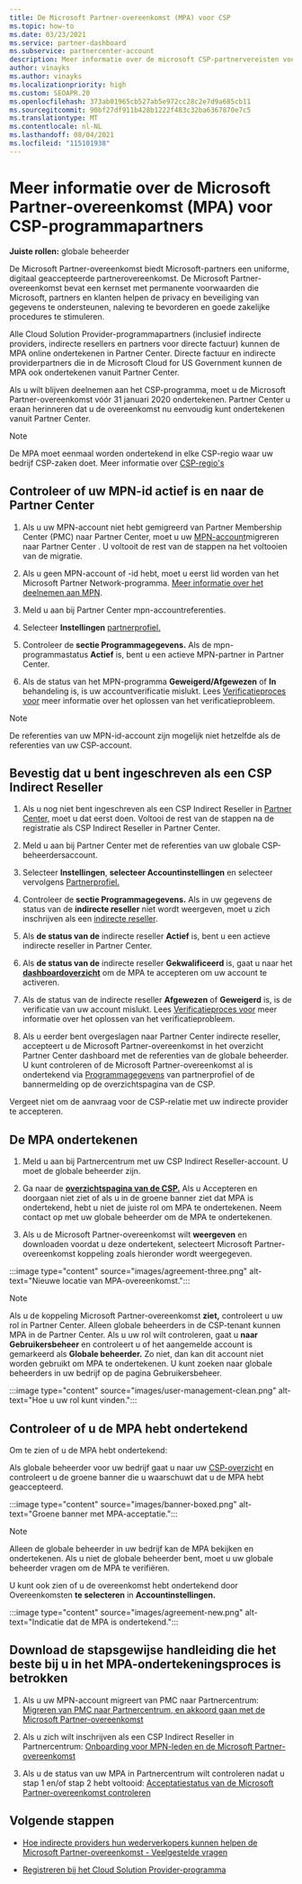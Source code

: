 ```yaml
---
title: De Microsoft Partner-overeenkomst (MPA) voor CSP
ms.topic: how-to
ms.date: 03/23/2021
ms.service: partner-dashboard
ms.subservice: partnercenter-account
description: Meer informatie over de microsoft CSP-partnervereisten voor het ondertekenen en controleren van deze geïntegreerde, digitaal geaccepteerde Microsoft Partner-overeenkomst (MPA).
author: vinayks
ms.author: vinayks
ms.localizationpriority: high
ms.custom: SEOAPR.20
ms.openlocfilehash: 373ab01965cb527ab5e972cc28c2e7d9a685cb11
ms.sourcegitcommit: 90bf27df911b428b1222f483c32ba6367870e7c5
ms.translationtype: MT
ms.contentlocale: nl-NL
ms.lasthandoff: 08/04/2021
ms.locfileid: "115101938"
---
```

# <a name="learn-about-the-microsoft-partner-agreement-mpa-for-csp-program-partners"></a>Meer informatie over de Microsoft Partner-overeenkomst (MPA) voor CSP-programmapartners

**Juiste rollen:** globale beheerder

De Microsoft Partner-overeenkomst biedt Microsoft-partners een uniforme, digitaal geaccepteerde partnerovereenkomst. De Microsoft Partner-overeenkomst bevat een kernset met permanente voorwaarden die Microsoft, partners en klanten helpen de privacy en beveiliging van gegevens te ondersteunen, naleving te bevorderen en goede zakelijke procedures te stimuleren.

Alle Cloud Solution Provider-programmapartners (inclusief indirecte providers, indirecte resellers en partners voor directe factuur) kunnen de MPA online ondertekenen in Partner Center. Directe factuur en indirecte providerpartners die in de Microsoft Cloud for US Government kunnen de MPA ook ondertekenen vanuit Partner Center.

Als u wilt blijven deelnemen aan het CSP-programma, moet u de Microsoft Partner-overeenkomst vóór 31 januari 2020 ondertekenen. Partner Center u eraan herinneren dat u de overeenkomst nu eenvoudig kunt ondertekenen vanuit Partner Center.

>[!NOTE]
>De MPA moet eenmaal worden ondertekend in elke CSP-regio waar uw bedrijf CSP-zaken doet. Meer informatie over [CSP-regio's](regional-authorization-overview.md) 

## <a name="verify-your-mpn-id-is-active-and-migrated-to-partner-center"></a>Controleer of uw MPN-id actief is en naar de Partner Center

1. Als u uw MPN-account niet hebt gemigreerd van Partner Membership Center (PMC) naar Partner Center, moet u uw [MPN-account](./partner-membership-center-retirement-faq.md)migreren naar Partner Center . U voltooit de rest van de stappen na het voltooien van de migratie. 

1. Als u geen MPN-account of -id hebt, moet u eerst lid worden van het Microsoft Partner Network-programma. [Meer informatie over het deelnemen aan MPN](mpn-create-a-partner-center-account.md).

1. Meld u aan bij Partner Center mpn-accountreferenties.
 
1. Selecteer **Instellingen** [partnerprofiel.](https://partner.microsoft.com/pcv/accountsettings/connectedpartnerprofile)

1. Controleer de **sectie Programmagegevens.** Als de mpn-programmastatus **Actief** is, bent u een actieve MPN-partner in Partner Center.
 
1. Als de status van het MPN-programma **Geweigerd/Afgewezen** of **In** behandeling is, is uw accountverificatie mislukt. Lees [Verificatieproces voor](verification-responses.md) meer informatie over het oplossen van het verificatieprobleem.



>[!NOTE]
>De referenties van uw MPN-id-account zijn mogelijk niet hetzelfde als de referenties van uw CSP-account.

## <a name="confirm-you-are-enrolled-as-a-csp-indirect-reseller"></a>Bevestig dat u bent ingeschreven als een CSP Indirect Reseller

1. Als u nog niet bent ingeschreven als een CSP Indirect Reseller in [Partner Center,](indirect-reseller-tasks-in-partner-center.md) moet u dat eerst doen. Voltooi de rest van de stappen na de registratie als CSP Indirect Reseller in Partner Center.

1. Meld u aan bij Partner Center met de referenties van uw globale CSP-beheerdersaccount.

1. Selecteer **Instellingen**, **selecteer Accountinstellingen** en selecteer vervolgens [Partnerprofiel.](https://partner.microsoft.com/pcv/accountsettings/partnerprofile)

1. Controleer de **sectie Programmagegevens.** Als in uw gegevens de status van de **indirecte reseller** niet wordt weergeven, moet u zich inschrijven als een [indirecte reseller](indirect-reseller-tasks-in-partner-center.md).

1. Als  **de status van de** indirecte reseller **Actief** is, bent u een actieve indirecte reseller in Partner Center.
 
4. Als  **de status van de** indirecte reseller **Gekwalificeerd** is, gaat u naar het [**dashboardoverzicht**](https://partner.microsoft.com/pcv/dashboard/overview) om de MPA te accepteren om uw account te activeren.
 
1. Als de status van de indirecte reseller **Afgewezen** of **Geweigerd** is, is de verificatie van uw account mislukt. Lees [Verificatieproces voor](verification-responses.md) meer informatie over het oplossen van het verificatieprobleem.

1. Als u eerder bent overgeslagen naar Partner Center indirecte reseller, accepteert u de Microsoft Partner-overeenkomst in het overzicht Partner Center dashboard met de referenties van de globale beheerder. U kunt controleren of de Microsoft Partner-overeenkomst al is ondertekend via [Programmagegevens](https://partner.microsoft.com/pcv/accountsettings/partnerprofile)  van partnerprofiel of de bannermelding op de overzichtspagina van de CSP.

Vergeet niet om de aanvraag voor de CSP-relatie met uw indirecte provider te accepteren.

## <a name="sign-the-mpa"></a>De MPA ondertekenen

1. Meld u aan bij Partnercentrum met uw CSP Indirect Reseller-account. U moet de globale beheerder zijn.
1. Ga naar de **[overzichtspagina van de CSP.](https://partner.microsoft.com/pcv/dashboard/overview)**  Als u Accepteren en  doorgaan niet ziet of als u in de groene banner ziet dat MPA is ondertekend, hebt u niet de juiste rol om MPA te ondertekenen. Neem contact op met uw globale beheerder om de MPA te ondertekenen.

1. Als u de Microsoft Partner-overeenkomst wilt **weergeven** en downloaden voordat u deze ondertekent, selecteert Microsoft Partner-overeenkomst koppeling zoals hieronder wordt weergegeven.

:::image type="content" source="images/agreement-three.png" alt-text="Nieuwe locatie van MPA-overeenkomst.":::

>[!NOTE]
>Als u de koppeling Microsoft Partner-overeenkomst **ziet,** controleert u uw rol in Partner Center. Alleen globale beheerders in de CSP-tenant kunnen MPA in de Partner Center. Als u uw rol wilt controleren, gaat u **naar Gebruikersbeheer** en controleert u of het aangemelde account is gemarkeerd als **Globale beheerder.** Zo niet, dan kan dit account niet worden gebruikt om MPA te ondertekenen. U kunt zoeken naar globale beheerders in uw bedrijf op de pagina Gebruikersbeheer.

:::image type="content" source="images/user-management-clean.png" alt-text="Hoe u uw rol kunt vinden.":::

## <a name="verify-that-you-have-signed-the-mpa"></a>Controleer of u de MPA hebt ondertekend

Om te zien of u de MPA hebt ondertekend:

 Als globale beheerder voor uw bedrijf gaat u naar uw [CSP-overzicht](https://partner.microsoft.com/pcv/dashboard/overview) en controleert u de groene banner die u waarschuwt dat u de MPA hebt geaccepteerd.

 
:::image type="content" source="images/banner-boxed.png" alt-text="Groene banner met MPA-acceptatie.":::

>[!NOTE]
>Alleen de globale beheerder in uw bedrijf kan de MPA bekijken en ondertekenen. Als u niet de globale beheerder bent, moet u uw globale beheerder vragen om de MPA te verifiëren.

U kunt ook zien of u de overeenkomst hebt ondertekend door Overeenkomsten **te selecteren** in **Accountinstellingen.**

:::image type="content" source="images/agreement-new.png" alt-text="Indicatie dat de MPA is ondertekend.":::


## <a name="download-the-step-by-step-guide-thats-right-for-where-you-are-in-the-mpa-signing-process"></a>Download de stapsgewijse handleiding die het beste bij u in het MPA-ondertekeningsproces is betrokken

1. Als u uw MPN-account migreert van PMC naar Partnercentrum: [Migreren van PMC naar Partnercentrum, en akkoord gaan met de Microsoft Partner-overeenkomst](https://assetsprod.microsoft.com/mpn/migrate-pmc-pc-mpa-guide.pptx)

2. Als u zich wilt inschrijven als een CSP Indirect Reseller in Partnercentrum: [Onboarding voor MPN-leden en de Microsoft Partner-overeenkomst](https://assetsprod.microsoft.com/mpn/onboard-pc-csp-mpn-mpa-guide.pptx)

3. Als u de status van uw MPA in Partnercentrum wilt controleren nadat u stap 1 en/of stap 2 hebt voltooid: [Acceptatiestatus van de Microsoft Partner-overeenkomst controleren](https://assetsprod.microsoft.com/mpn/verify-mpa-acceptance-status.pptx)
 
## <a name="next-steps"></a>Volgende stappen

- [Hoe indirecte providers hun wederverkopers kunnen helpen de Microsoft Partner-overeenkomst - Veelgestelde vragen](mpa-indirect-provider-faq.yml)

- [Registreren bij het Cloud Solution Provider-programma](indirect-reseller-tasks-in-partner-center.md)